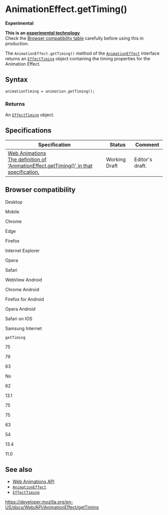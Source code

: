# AnimationEffect.getTiming()

**Experimental**

**This is an [experimental technology](https://developer.mozilla.org/en-US/docs/MDN/Guidelines/Conventions_definitions#experimental)**  
Check the [Browser compatibility table](#browser_compatibility) carefully before using this in production.

The `AnimationEffect.getTiming()` method of the [`AnimationEffect`](../animationeffect) interface returns an [`EffectTiming`](../effecttiming) object containing the timing properties for the Animation Effect.

## Syntax

    animationTiming = animation.getTiming();

### Returns

An [`EffectTiming`](../effecttiming) object.

## Specifications

<table><thead><tr class="header"><th>Specification</th><th>Status</th><th>Comment</th></tr></thead><tbody><tr class="odd"><td><a href="https://drafts.csswg.org/web-animations-1/#dom-animationeffect-gettiming">Web Animations<br />
<span class="small">The definition of 'AnimationEffect.getTiming()' in that specification.</span></a></td><td><span class="spec-wd">Working Draft</span></td><td>Editor's draft.</td></tr></tbody></table>

## Browser compatibility

Desktop

Mobile

Chrome

Edge

Firefox

Internet Explorer

Opera

Safari

WebView Android

Chrome Android

Firefox for Android

Opera Android

Safari on IOS

Samsung Internet

`getTiming`

75

79

63

No

62

13.1

75

75

63

54

13.4

11.0

## See also

- [Web Animations API](../web_animations_api)
- [`AnimationEffect`](../animationeffect)
- [`EffectTiming`](../effecttiming)

<a href="https://developer.mozilla.org/en-US/docs/Web/API/AnimationEffect/getTiming" class="_attribution-link">https://developer.mozilla.org/en-US/docs/Web/API/AnimationEffect/getTiming</a>
